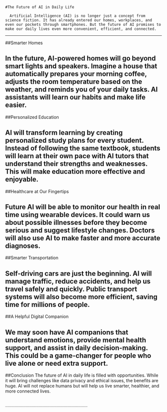     #The Future of AI in Daily Life

      Artificial Intelligence (AI) is no longer just a concept from science fiction. It has already entered our homes, workplaces, and even our pockets through smartphones. But the future of AI promises to make our daily lives even more convenient, efficient, and connected.
----
##Smarter Homes

In the future, AI-powered homes will go beyond smart lights and speakers. Imagine a house that automatically prepares your morning coffee, adjusts the room temperature based on the weather, and reminds you of your daily tasks. AI assistants will learn our habits and make life easier.
---
##Personalized Education

AI will transform learning by creating personalized study plans for every student. Instead of following the same textbook, students will learn at their own pace with AI tutors that understand their strengths and weaknesses. This will make education more effective and enjoyable.
---
##Healthcare at Our Fingertips

Future AI will be able to monitor our health in real time using wearable devices. It could warn us about possible illnesses before they become serious and suggest lifestyle changes. Doctors will also use AI to make faster and more accurate diagnoses.
---
##Smarter Transportation

Self-driving cars are just the beginning. AI will manage traffic, reduce accidents, and help us travel safely and quickly. Public transport systems will also become more efficient, saving time for millions of people.
---
##A Helpful Digital Companion

We may soon have AI companions that understand emotions, provide mental health support, and assist in daily decision-making. This could be a game-changer for people who live alone or need extra support.
---
##Conclusion
The future of AI in daily life is filled with opportunities. While it will bring challenges like data privacy and ethical issues, the benefits are huge. AI will not replace humans but will help us live smarter, healthier, and more connected lives.


                                       _____________________________________ 

